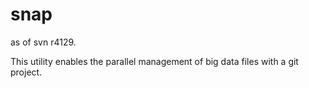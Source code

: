 # snap

as of svn r4129.

This utility enables the parallel management of big data files with a git project.



